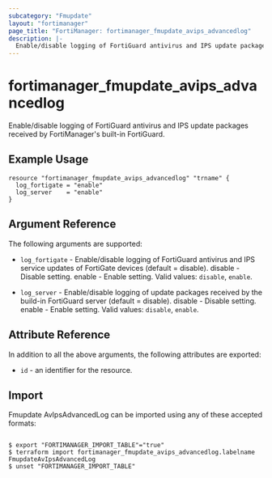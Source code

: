 ```yaml
---
subcategory: "Fmupdate"
layout: "fortimanager"
page_title: "FortiManager: fortimanager_fmupdate_avips_advancedlog"
description: |-
  Enable/disable logging of FortiGuard antivirus and IPS update packages received by FortiManager's built-in FortiGuard.
---
```


# fortimanager_fmupdate_avips_advancedlog
Enable/disable logging of FortiGuard antivirus and IPS update packages received by FortiManager's built-in FortiGuard.

## Example Usage

```hcl
resource "fortimanager_fmupdate_avips_advancedlog" "trname" {
  log_fortigate = "enable"
  log_server    = "enable"
}
```

## Argument Reference


The following arguments are supported:


* `log_fortigate` - Enable/disable logging of FortiGuard antivirus and IPS service updates of FortiGate devices (default = disable). disable - Disable setting. enable - Enable setting. Valid values: `disable`, `enable`.

* `log_server` - Enable/disable logging of update packages received by the build-in FortiGuard server (default = disable). disable - Disable setting. enable - Enable setting. Valid values: `disable`, `enable`.



## Attribute Reference

In addition to all the above arguments, the following attributes are exported:
* `id` - an identifier for the resource.

## Import

Fmupdate AvIpsAdvancedLog can be imported using any of these accepted formats:
```

$ export "FORTIMANAGER_IMPORT_TABLE"="true"
$ terraform import fortimanager_fmupdate_avips_advancedlog.labelname FmupdateAvIpsAdvancedLog
$ unset "FORTIMANAGER_IMPORT_TABLE"
```

